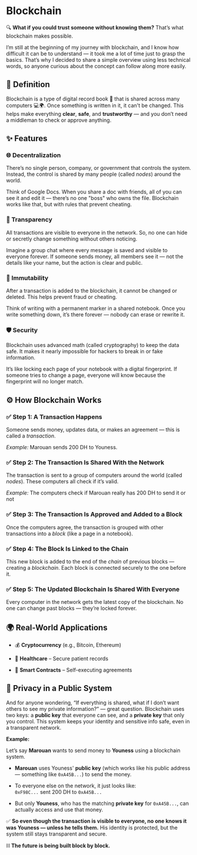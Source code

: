 # Blockchain

🔍 **What if you could trust someone without knowing them?** That’s what blockchain makes possible.

I’m still at the beginning of my journey with blockchain, and I know how difficult it can be to understand — it took me a lot of time just to grasp the basics. That’s why I decided to share a simple overview using less technical words, so anyone curious about the concept can follow along more easily.  

## 📘 Definition


Blockchain is a type of digital record book 📒 that is shared across many computers 💻🌍. Once something is written in it, it can't be changed. This helps make everything **clear**, **safe**, and **trustworthy** — and you don’t need a middleman to check or approve anything.



## ✨ Features

### 🌐 Decentralization

There’s no single person, company, or government that controls the system. Instead, the control is shared by many people (called _nodes_) around the world.

Think of Google Docs. When you share a doc with friends, all of you can see it and edit it — there’s no one "boss" who owns the file. Blockchain works like that, but with rules that prevent cheating.


### 🔎 Transparency

All transactions are visible to everyone in the network. So, no one can hide or secretly change something without others noticing.

Imagine a group chat where every message is saved and visible to everyone forever. If someone sends money, all members see it — not the details like your name, but the action is clear and public.


### 🛑 Immutability

After a transaction is added to the blockchain, it cannot be changed or deleted. This helps prevent fraud or cheating.

Think of writing with a permanent marker in a shared notebook. Once you write something down, it’s there forever — nobody can erase or rewrite it.


### 🛡️ Security

Blockchain uses advanced math (called cryptography) to keep the data safe. It makes it nearly impossible for hackers to break in or fake information.

It’s like locking each page of your notebook with a digital fingerprint. If someone tries to change a page, everyone will know because the fingerprint will no longer match.



## ⚙️ How Blockchain Works

### ✅ Step 1: A Transaction Happens

Someone sends money, updates data, or makes an agreement — this is called a _transaction_.

_Example:_ Marouan sends 200 DH to Youness.

### ✅ Step 2: The Transaction Is Shared With the Network

The transaction is sent to a group of computers around the world (called _nodes_). These computers all check if it’s valid.

_Example:_ The computers check if Marouan really has 200 DH to send it or not

### ✅ Step 3: The Transaction Is Approved and Added to a Block

Once the computers agree, the transaction is grouped with other transactions into a _block_ (like a page in a notebook).

### ✅ Step 4: The Block Is Linked to the Chain

This new block is added to the end of the _chain_ of previous blocks — creating a _blockchain_. Each block is connected securely to the one before it.

### ✅ Step 5: The Updated Blockchain Is Shared With Everyone

Every computer in the network gets the latest copy of the blockchain. No one can change past blocks — they’re locked forever.



## 🌍 Real-World Applications

- 💰 **Cryptocurrency** (e.g., Bitcoin, Ethereum)
    
- 🏥 **Healthcare** – Secure patient records
    
- 📄 **Smart Contracts** – Self-executing agreements
    


## 🔐 Privacy in a Public System

And for anyone wondering, “If everything is shared, what if I don’t want others to see my private information?” — great question. Blockchain uses two keys: a **public key** that everyone can see, and a **private key** that only you control. This system keeps your identity and sensitive info safe, even in a transparent network.

**Example:**

Let’s say **Marouan** wants to send money to **Youness** using a blockchain system.

- **Marouan** uses Youness' **public key** (which works like his public address — something like `0xA45B...`) to send the money.
    
- To everyone else on the network, it just looks like:  
    `0xF98C...` sent 200 DH to `0xA45B...`
    
- But only **Youness**, who has the matching **private key** for `0xA45B...`, can actually access and use that money.
    

✅ **So even though the transaction is visible to everyone, no one knows it was Youness — unless he tells them.** His identity is protected, but the system still stays transparent and secure.


⛓️ **The future is being built block by block.**
